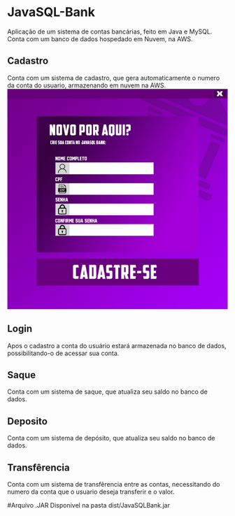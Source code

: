# JavaSQL-Bank
Aplicação de um sistema de contas bancárias, feito em Java e MySQL.
Conta com um banco de dados hospedado em Nuvem, na AWS.

## Cadastro
Conta com um sistema de cadastro, que gera automaticamente o numero da conta do usuario, armazenando em nuvem na AWS.
<img src="src/javasqlbank/Resources/cadastro720.jpg">
## Login
Apos o cadastro a conta do usuário estará armazenada no banco de dados, possibilitando-o de acessar sua conta.
## Saque
Conta com um sistema de saque, que atualiza seu saldo no banco de dados.
## Deposito
Conta com um sistema de depósito, que atualiza seu saldo no banco de dados.
## Transfêrencia
Conta com um sistema de transfêrencia entre as contas, necessitando do numero da conta que o usuario deseja transferir e o valor.

#Arquivo .JAR
Disponivel na pasta dist/JavaSQLBank.jar

